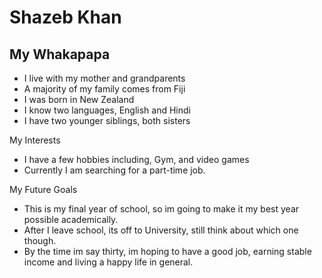 # Shazeb Khan

## My Whakapapa  
- I live with my mother and grandparents
- A majority of my family comes from Fiji
- I was born in New Zealand
- I know two languages, English and Hindi
- I have two younger siblings, both sisters

My Interests  
- I have a few hobbies including, Gym, and video games
- Currently I am searching for a part-time job.

My Future Goals  
- This is my final year of school, so im going to make it my best year possible academically.
- After I leave school, its off to University, still think about which one though.
- By the time im say thirty, im hoping to have a good job, earning stable income and living a happy life in general.
